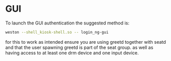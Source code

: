# GUI

To launch the GUI authentication the suggested method is:

```sh
weston --shell_kiosk-shell.so -- login_ng-gui
```

for this to work as intended ensure you are using greetd together with seatd and that the user spawning greetd is part of the seat group. as well as having access to at least one drm device and one input device.